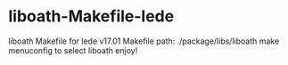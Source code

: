# liboath-Makefile-lede
liboath Makefile for lede v17.01
Makefile path: ./package/libs/liboath
make menuconfig to select liboath
enjoy!
